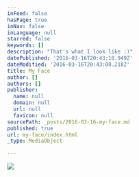 ```yaml
---
inFeed: false
hasPage: true
inNav: false
inLanguage: null
starred: false
keywords: []
description: "That's what I look like :)"
datePublished: '2016-03-16T20:43:18.949Z'
dateModified: '2016-03-16T20:43:08.218Z'
title: My Face
author: []
authors: []
publisher:
  name: null
  domain: null
  url: null
  favicon: null
sourcePath: _posts/2016-03-16-my-face.md
published: true
url: my-face/index.html
_type: MediaObject

---
```

![](https://the-grid-user-content.s3-us-west-2.amazonaws.com/9c5f4aef-dbaa-4b62-baea-d8fc6162ebc4.jpg)